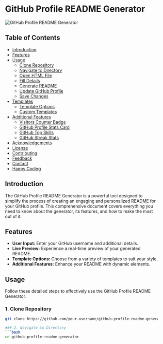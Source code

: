 # GitHub Profile README Generator

![GitHub Profile README Generator](readme-generator.png)

## Table of Contents

- [Introduction](#introduction)
- [Features](#features)
- [Usage](#usage)
  - [Clone Repository](#1-clone-repository)
  - [Navigate to Directory](#2-navigate-to-directory)
  - [Open HTML File](#3-open-html-file)
  - [Fill Details](#4-fill-details)
  - [Generate README](#5-generate-readme)
  - [Update GitHub Profile](#6-update-github-profile)
  - [Save Changes](#7-save-changes)
- [Templates](#templates)
  - [Template Options](#template-options)
  - [Custom Templates](#custom-templates)
- [Additional Features](#additional-features)
  - [Visitors Counter Badge](#visitors-counter-badge)
  - [GitHub Profile Stats Card](#github-profile-stats-card)
  - [GitHub Top Skills](#github-top-skills)
  - [GitHub Streak Stats](#github-streak-stats)
- [Acknowledgements](#acknowledgements)
- [License](#license)
- [Contributing](#contributing)
- [Feedback](#feedback)
- [Contact](#contact)
- [Happy Coding](#happy-coding)

## Introduction

The GitHub Profile README Generator is a powerful tool designed to simplify the process of creating an engaging and personalized README for your GitHub profile. This comprehensive document covers everything you need to know about the generator, its features, and how to make the most out of it.

## Features

- **User Input:** Enter your GitHub username and additional details.
- **Live Preview:** Experience a real-time preview of your generated README.
- **Template Options:** Choose from a variety of templates to suit your style.
- **Additional Features:** Enhance your README with dynamic elements.

## Usage

Follow these detailed steps to effectively use the GitHub Profile README Generator:

### 1. Clone Repository

```bash
git clone https://github.com/your-username/github-profile-readme-generator.git

### 2. Navigate to Directory
```bash
cd github-profile-readme-generator

